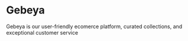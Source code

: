 # Gebeya
Gebeya is our user-friendly ecomerce platform, curated collections, and exceptional customer service
